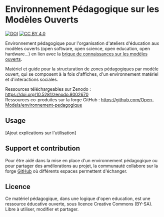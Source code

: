 # Environnement Pédagogique sur les Modèles Ouverts

[![DOI](https://zenodo.org/badge/DOI/10.5281/zenodo.8002670.svg)](https://doi.org/10.5281/zenodo.8002670) [![CC BY 4.0](https://img.shields.io/badge/License-CC%20BY--SA%204.0-lightgrey.svg)](https://creativecommons.org/licenses/by-sa/4.0/deed.fr)

Environnement pédagogique pour l'organisation d'ateliers d'éducation aux modèles ouverts (open software, open science, open
education, open hardware...) en lien avec la [brique de connaissances sur les modèles ouverts](https://open-models.org/).

Matériel et guide pour la structuration de zones pédagogiques par modèle ouvert, qui se composent à la fois
d'affiches, d'un environnement matériel et d'interactions sociales.

Ressources téléchargeables sur Zenodo : https://doi.org/10.5281/zenodo.8002670  
Ressources co-produites sur la forge GitHub : https://github.com/Open-Models/environnement-pedagogique

## Usage

[Ajout explications sur l'utilisation]

## Support et contribution

Pour être aidé dans la mise en place d'un environnement pédagogique ou pour partager des améliorations au projet,
la communauté collabore sur la forge [GitHub](https://github.com/Open-Models/environnement-pedagogique) où différents
espaces permettent d'échanger.

## Licence

Ce matériel pédagogique, dans une logique d'open education, est une ressource éducative ouverte, sous licence Creative
Commons (BY-SA). Libre à utiliser, modifier et partager.
